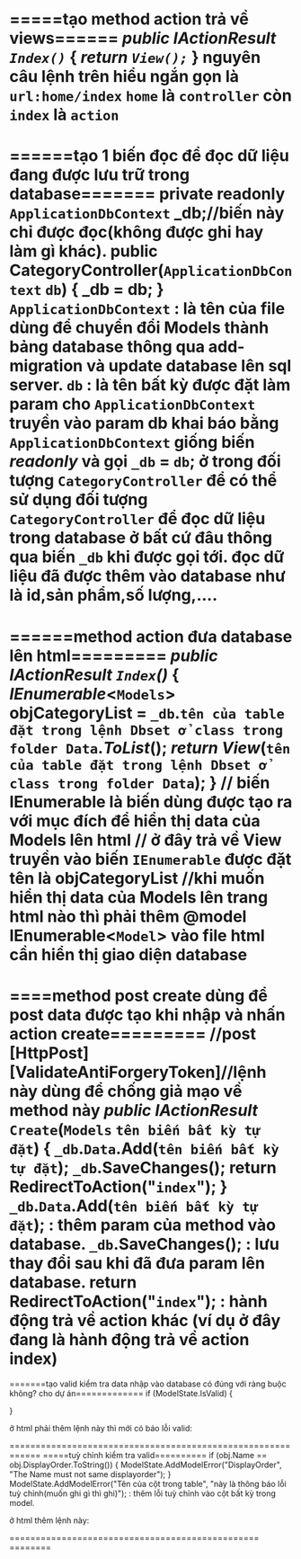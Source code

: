 =====tạo method action trả về views======
_public IActionResult `Index()`_
{
    _return `View();`_
}
nguyên câu lệnh trên hiểu ngắn gọn là `url:home/index` `home` là `controller` còn `index` là `action`
============================================================================
======tạo 1 biến đọc để đọc dữ liệu đang được lưu trữ trong database=======
private readonly `ApplicationDbContext` _db;//biến này chỉ được đọc(không được ghi hay làm gì khác).
public CategoryController(`ApplicationDbContext` `db`)
{
    _db = db;
}
`ApplicationDbContext` : là tên của file dùng để chuyển đổi Models thành bảng database thông qua add-migration và update database lên sql server.
`db` : là tên bất kỳ được đặt làm param cho `ApplicationDbContext`
truyền vào param db khai báo bằng `ApplicationDbContext` giống biến _readonly_ và gọi `_db` = `db`; ở trong đối tượng `CategoryController` để có thể sử dụng đối tượng `CategoryController` để đọc dữ liệu trong database ở bất cứ đâu thông qua biến `_db` khi được gọi tới.
đọc dữ liệu đã được thêm vào database như là id,sản phẩm,số lượng,....
===========================================================================
======method action đưa database lên html=========
_public IActionResult `Index`()_
{
    _IEnumerable_<`Models`> objCategoryList = `_db`.`tên của table đặt trong lệnh Dbset ở class trong folder Data`._ToList_();
    _return View_(`tên của table đặt trong lệnh Dbset ở class trong folder Data`);
}
// biến IEnumerable là biến dùng được tạo ra với mục đích để hiển thị data của Models lên html
// ở đây trả về View truyền vào biến `IEnumerable` được đặt tên là objCategoryList
//khi muốn hiển thị data của Models lên trang html nào thì phải thêm @model IEnumerable<`Model`> vào file html cần hiển thị giao diện database
========================================
====method post create dùng để post data được tạo khi nhập và nhấn action create=========
//post
[HttpPost]
[ValidateAntiForgeryToken]//lệnh này dùng để chống giả mạo về method này
_public IActionResult_ `Create`(`Models` `tên biến bất kỳ tự đặt`)
{
    `_db`.`Data`.Add(`tên biến bất kỳ tự đặt`);
    `_db`.SaveChanges();
    return RedirectToAction("`index`");
}
`_db`.`Data`.Add(`tên biến bất kỳ tự đặt`); : thêm param của method vào database.
`_db`.SaveChanges(); : lưu thay đổi sau khi đã đưa param lên database.
return RedirectToAction("`index`"); : hành động trả về action khác (ví dụ ở đây đang là hành động trả về action index)
=====================================================
=======tạo valid kiểm tra data nhập vào database có đúng với ràng buộc không? cho dự án=============
if (ModelState.IsValid)
{
    
}

ở html phải thêm lệnh này thì mới có báo lỗi valid: 
<span asp-validation-for="Name" class="text-danger"></span>

============================================================
=====tuỳ chỉnh kiểm tra valid==========
if (obj.Name == obj.DisplayOrder.ToString())
{
    ModelState.AddModelError("DisplayOrder", "The Name must not same displayorder");
}
ModelState.AddModelError("Tên của cột trong table", "này là thông báo lỗi tuỳ chỉnh(muốn ghi gì thì ghi)"); : thêm lỗi tuỳ chỉnh vào cột bất kỳ trong model.

ở html thêm lệnh này:
<div asp-validation-summary=All></div>
================================================
========

